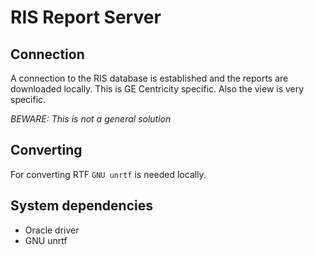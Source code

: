 # RIS Report Server

## Connection
A connection to the RIS database is established and the reports are downloaded
locally. This is GE Centricity specific. Also the view is very specific.

*BEWARE: This is not a general solution*

## Converting
For converting RTF `GNU unrtf` is needed locally.

## System dependencies
 * Oracle driver
 * GNU unrtf
